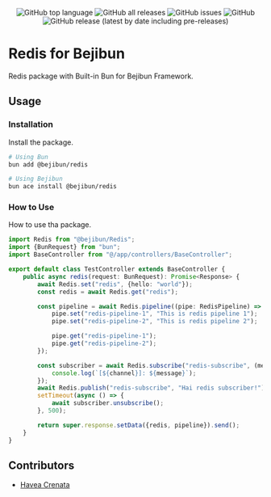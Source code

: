<div align="center">

![GitHub top language](https://img.shields.io/github/languages/top/crenata/bejibun-redis)
![GitHub all releases](https://img.shields.io/github/downloads/crenata/bejibun-redis/total)
![GitHub issues](https://img.shields.io/github/issues/crenata/bejibun-redis)
![GitHub](https://img.shields.io/github/license/crenata/bejibun-redis)
![GitHub release (latest by date including pre-releases)](https://img.shields.io/github/v/release/crenata/bejibun-redis?display_name=tag&include_prereleases)

</div>

# Redis for Bejibun
Redis package with Built-in Bun for Bejibun Framework.

## Usage

### Installation
Install the package.

```bash
# Using Bun
bun add @bejibun/redis

# Using Bejibun
bun ace install @bejibun/redis
```

### How to Use
How to use tha package.

```ts
import Redis from "@bejibun/Redis";
import {BunRequest} from "bun";
import BaseController from "@/app/controllers/BaseController";

export default class TestController extends BaseController {
    public async redis(request: BunRequest): Promise<Response> {
        await Redis.set("redis", {hello: "world"});
        const redis = await Redis.get("redis");

        const pipeline = await Redis.pipeline((pipe: RedisPipeline) => {
            pipe.set("redis-pipeline-1", "This is redis pipeline 1");
            pipe.set("redis-pipeline-2", "This is redis pipeline 2");

            pipe.get("redis-pipeline-1");
            pipe.get("redis-pipeline-2");
        });

        const subscriber = await Redis.subscribe("redis-subscribe", (message: string, channel: string) => {
            console.log(`[${channel}]: ${message}`);
        });
        await Redis.publish("redis-subscribe", "Hai redis subscriber!");
        setTimeout(async () => {
            await subscriber.unsubscribe();
        }, 500);

        return super.response.setData({redis, pipeline}).send();
    }
}
```

## Contributors
- [Havea Crenata](mailto:havea.crenata@gmail.com)
